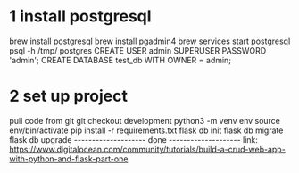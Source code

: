 # 1 install postgresql 
brew install postgresql
brew install pgadmin4
brew services start postgresql
psql -h /tmp/ postgres
CREATE USER admin SUPERUSER PASSWORD 'admin';
CREATE DATABASE test_db WITH OWNER = admin;
# 2 set up project
pull code from git
git checkout development
python3 -m venv env
source env/bin/activate
pip install -r requirements.txt
flask db init
flask db migrate
flask db upgrade
--------------------  done --------------------
link: https://www.digitalocean.com/community/tutorials/build-a-crud-web-app-with-python-and-flask-part-one